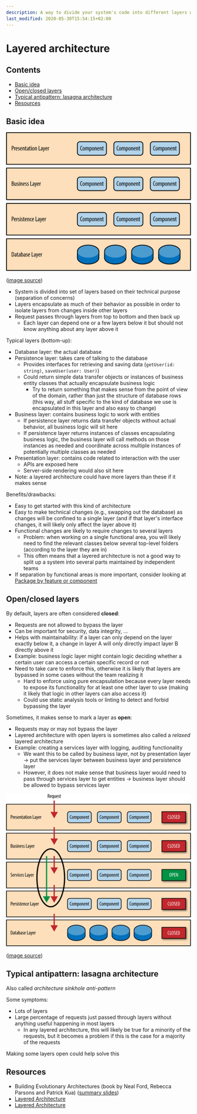 ```yaml
---
description: A way to divide your system's code into different layers with different purposes
last_modified: 2020-05-30T15:54:15+02:00
---
```


# Layered architecture

## Contents

-   [Basic idea](#basic-idea)
-   [Open/closed layers](#openclosed-layers)
-   [Typical antipattern: lasagna architecture](#typical-antipattern-lasagna-architecture)
-   [Resources](#resources)

## Basic idea

![Layered architecture](_img/Layered-architecture/layered-architecture.png)

([image source](https://www.oreilly.com/library/view/software-architecture-patterns/9781491971437/ch01.html))

-   System is divided into set of layers based on their technical purpose (separation of concerns)
-   Layers encapsulate as much of their behavior as possible in order to isolate layers from changes inside other layers
-   Request passes through layers from top to bottom and then back up
    -   Each layer can depend one or a few layers below it but should not know anything about any layer above it

Typical layers (bottom-up):

-   Database layer: the actual database
-   Persistence layer: takes care of talking to the database
    -   Provides interfaces for retrieving and saving data (`getUser(id: string)`, `saveUser(user: User)`) 
    -   Could return simple data transfer objects or instances of business entity classes that actually encapsulate business logic
        -   Try to return something that makes sense from the point of view of the domain, rather than just the structure of database rows (this way, all stuff specific to the kind of database we use is encapsulated in this layer and also easy to change)
-   Business layer: contains business logic to work with entities
    -   If persistence layer returns data transfer objects without actual behavior, all business logic will sit here
    -   If persistence layer returns instances of classes encapsulating business logic, the business layer will call methods on those instances as needed and coordinate across multiple instances of potentially multiple classes as needed
-   Presentation layer: contains code related to interaction with the user
    -   APIs are exposed here
    -   Server-side rendering would also sit here
-   Note: a layered architecture could have more layers than these if it makes sense

Benefits/drawbacks:

-   Easy to get started with this kind of architecture
-   Easy to make technical changes (e.g., swapping out the database) as changes will be confined to a single layer (and if that layer's interface changes, it will likely only affect the layer above it)
-   Functional changes are likely to require changes to several layers
    -   Problem: when working on a single functional area, you will likely need to find the relevant classes below several top-level folders (according to the layer they are in)
    -   This often means that a layered architecture is not a good way to split up a system into several parts maintained by independent teams
-   If separation by functional areas is more important, consider looking at [Package by feature or component](./Package-by-feature-or-component.md)

## Open/closed layers

By default, layers are often considered **closed**:

-   Requests are not allowed to bypass the layer
-   Can be important for security, data integrity, ...
-   Helps with maintainability: if a layer can only depend on the layer exactly below it, a change in layer A will only directly impact layer B directly above it
-   Example: business logic layer might contain logic deciding whether a certain user can access a certain specific record or not
-   Need to take care to enforce this, otherwise it is likely that layers are bypassed in some cases without the team realizing it
    -   Hard to enforce using pure encapsulation because every layer needs to expose its functionality for at least one other layer to use (making it likely that logic in other layers can also access it)
    -   Could use static analysis tools or linting to detect and forbid bypassing the layer

Sometimes, it makes sense to mark a layer as **open**:

-   Requests may or may not bypass the layer
-   Layered architecture with open layers is sometimes also called a _relaxed_ layered architecture
-   Example: creating a services layer with logging, auditing functionality
    -   We want this to be called by business layer, not by presentation layer -> put the services layer between business layer and persistence layer
    -   However, it does not make sense that business layer would need to pass through services layer to get entities -> business layer should be allowed to bypass services layer

![Layered architecture](_img/Layered-architecture/open-closed-layers.png)

([image source](https://www.oreilly.com/library/view/software-architecture-patterns/9781491971437/ch01.html))

## Typical antipattern: lasagna architecture

Also called _architecture sinkhole anti-pattern_

Some symptoms:

-   Lots of layers
-   Large percentage of requests just passed through layers without anything useful happening in most layers
    -   In any layered architecture, this will likely be true for a minority of the requests, but it becomes a problem if this is the case for a majority of the requests

Making some layers open could help solve this

## Resources

-   Building Evolutionary Architectures (book by Neal Ford, Rebecca Parsons and Patrick Kua) ([summary slides](http://nealford.com/downloads/Evolutionary_Architecture_Keynote_by_Neal_Ford.pdf))
-   [Layered Architecture](https://www.oreilly.com/library/view/software-architecture-patterns/9781491971437/ch01.html)
-   [Layered Architecture](https://herbertograca.com/2017/08/03/layered-architecture/)
